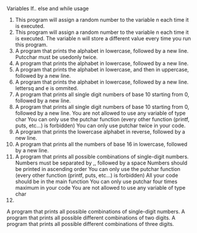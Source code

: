 Variables If.. else and while usage
1. This program will assign a random number to the variable n each time it is executed.
2. This program will assign a random number to the variable n each time it is executed. The variable n will store a different value every time you run this program.
3. A  program that prints the alphabet in lowercase, followed by a new line. Putcchar must be usedonly twice.
4. A program that prints the alphabet in lowercase, followed by a new line.
5. A program that prints the alphabet in lowercase, and then in uppercase, followed by a new line.
6. A program that prints the alphabet in lowercase, followed by a new line. lettersq and e is ommited.
7. A  program that prints all single digit numbers of base 10 starting from 0, followed by a new line.
8. A program that prints all single digit numbers of base 10 starting from 0, followed by a new line.
You are not allowed to use any variable of type char
You can only use the putchar function (every other function (printf, puts, etc…) is forbidden)
You can only use putchar twice in your code.
9. A  program that prints the lowercase alphabet in reverse, followed by a new line.
10. A  program that prints all the numbers of base 16 in lowercase, followed by a new line.
11. A program that prints all possible combinations of single-digit numbers.
Numbers must be separated by ,, followed by a space
Numbers should be printed in ascending order
You can only use the putchar function (every other function (printf, puts, etc…) is forbidden)
All your code should be in the main function
You can only use putchar four times maximum in your code
You are not allowed to use any variable of type char
12.
A program that prints all possible combinations of single-digit numbers.
A program that prints all possible different combinations of two digits.
A  program that prints all possible different combinations of three digits.
